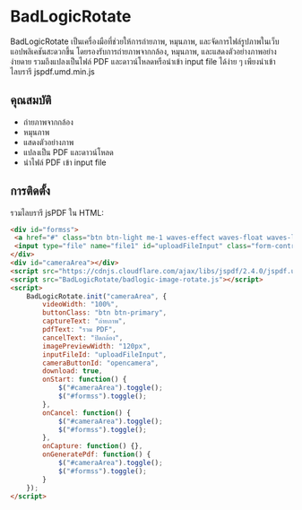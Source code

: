 # BadLogicRotate

BadLogicRotate เป็นเครื่องมือที่ช่วยให้การถ่ายภาพ, หมุนภาพ, และจัดการไฟล์รูปภาพในเว็บแอปพลิเคชันสะดวกขึ้น โดยรองรับการถ่ายภาพจากกล้อง, หมุนภาพ, และแสดงตัวอย่างภาพอย่างง่ายดาย รวมถึงแปลงเป็นไฟล์ PDF และดาวน์โหลดหรือนำเข้า input file ได้ง่าย ๆ เพียงนำเข้าไลบรารี jspdf.umd.min.js

## คุณสมบัติ
- ถ่ายภาพจากกล้อง
- หมุนภาพ
- แสดงตัวอย่างภาพ
- แปลงเป็น PDF และดาวน์โหลด
- นำไฟล์ PDF เข้า input file

## การติดตั้ง
รวมไลบรารี jsPDF ใน HTML:

```html
<div id="formss">
 <a href="#" class="btn btn-light me-1 waves-effect waves-float waves-light" id="opencamera">Open camera</a>
 <input type="file" name="file1" id="uploadFileInput" class="form-control">
</div>
<div id="cameraArea"></div>
<script src="https://cdnjs.cloudflare.com/ajax/libs/jspdf/2.4.0/jspdf.umd.min.js"></script>
<script src="BadLogicRotate/badlogic-image-rotate.js"></script>
<script>
    BadLogicRotate.init("cameraArea", {
        videoWidth: "100%",
        buttonClass: "btn btn-primary",
        captureText: "ถ่ายภาพ",
        pdfText: "รวม PDF",
        cancelText: "ปิดกล้อง",
        imagePreviewWidth: "120px",
        inputFileId: "uploadFileInput",
        cameraButtonId: "opencamera",
        download: true,
        onStart: function() {
            $("#cameraArea").toggle();
            $("#formss").toggle();
        },
        onCancel: function() {
            $("#cameraArea").toggle();
            $("#formss").toggle();
        },
        onCapture: function() {},
        onGeneratePdf: function() {
            $("#cameraArea").toggle();
            $("#formss").toggle();
        }
    });
</script>
